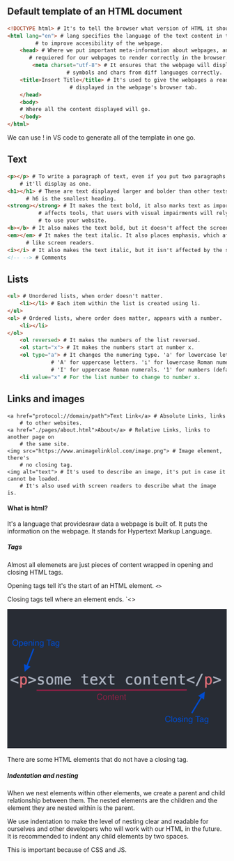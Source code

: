 ## Default template of an HTML document
```html
<!DOCTYPE html> # It's to tell the browser what version of HTML it should render the document.
<html lang="en"> # lang specifies the language of the text content in that element. It's used
		 # to improve accesibility of the webpage.
    <head> # Where we put important meta-information about webpages, and stuff
	   # requiered for our webpages to render correctly in the browser.
        <meta charset="utf-8"> # It ensures that the webpage will display special
			       # symbols and chars from diff languages correctly.
	<title>Insert Title</title> # It's used to give the webpages a readable title,
				    # displayed in the webpage's browser tab.
    </head>
    <body>
	# Where all the content displayed will go. 
    </body>
</html>
```

We can use ! in VS code to generate all of the template in one go.

## Text
```html
<p></p> # To write a paragraph of text, even if you put two paragraphs in one of these
	# it'll display as one.
<h1></h1> # These are text displayed larger and bolder than other texts. H1 is the largest,
	  # h6 is the smallest heading.
<strong></strong> # It makes the text bold, it also marks text as important. This
		  # affects tools, that users with visual impairments will rely on 
		  # to use your website.
<b></b> # It also makes the text bold, but it doesn't affect the screen readers.
<em></em> # It makes the text italic. It also places emphasis, which affect things
	  # like screen readers.
<i></i> # It also makes the text italic, but it isn't affected by the screen readers.
<!-- --> # Comments
```

## Lists

```html
<ul> # Unordered lists, when order doesn't matter.
    <li></li> # Each item within the list is created using li.
</ul>
<ol> # Ordered lists, where order does matter, appears with a number.
    <li></li>
</ol>
	<ol reversed> # It makes the numbers of the list reversed.
	<ol start="x"> # It makes the numbers start at number x.
	<ol type="a"> # It changes the numering type. 'a' for lowercase letters.
		      # 'A' for uppercase letters. 'i' for lowercase Roman numerals
		      # 'I' for uppercase Roman numerals. '1' for numbers (default)
	<li value="x" # For the list number to change to number x.
```

## Links and images

```
<a href="protocol://domain/path">Text Link</a> # Absolute Links, links
	# to other websites.
<a href="./pages/about.html">About</a> # Relative Links, links to another page on
	# the same site.
<img src="https://www.animagelinklol.com/image.png"> # Image element, there's
	# no closing tag. 
<img alt="text"> # It's used to describe an image, it's put in case it cannot be loaded.
	# It's also used with screen readers to describe what the image is.
```
#### What is html?
It's a language that providesraw data a webpage is built of. It puts the 
information on the webpage. It stands for Hypertext Markup Language.

##### Tags 
Almost all elemenets are just pieces of content wrapped in opening and closing
HTML tags. 

Opening tags tell it's the start of an HTML element. `<>`

Closing tags tell where an element ends. `<\>

![element_html](Images/element_html.png)

There are some HTML elements that do not have a closing tag. 

##### Indentation and nesting
When we nest elements within other elements, we create a parent and child 
relationship between them. The nested elements are the children and the 
element they are nested within is the parent.

We use indentation to make the level of nesting clear and readable for 
ourselves and other developers who will work with our HTML in the future. 
It is recommended to indent any child elements by two spaces.

This is important because of CSS and JS.



